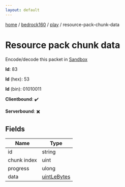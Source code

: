 ```yaml
---
layout: default
---
```


[home](/)  /  [bedrock160](/protocol/bedrock160)  /  [play](/protocol/bedrock160/play)  /  resource-pack-chunk-data

# Resource pack chunk data

Encode/decode this packet in [Sandbox](../../../sandbox/bedrock160#Play.ResourcePackChunkData)

**Id**: 83

**Id** (hex): 53

**Id** (bin): 01010011

**Clientbound**: ✔️

**Serverbound**: ✖️

## Fields

Name | Type
---|---
id | string
chunk index | uint
progress | ulong
data | [uintLeBytes](/protocol/bedrock160/arrays)
